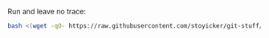 Run and leave no trace:

```bash
bash <(wget -qO- https://raw.githubusercontent.com/stoyicker/git-stuff/ocado/config.sh) 
```
